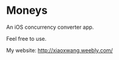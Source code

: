 # Moneys

An iOS concurrency converter app.

Feel free to use.

My website: http://xiaoxwang.weebly.com/

